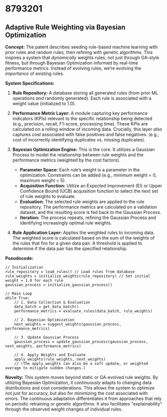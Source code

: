 # 8793201

## Adaptive Rule Weighting via Bayesian Optimization

**Concept:** The patent describes seeding rule-based machine learning with prior rules and random rules, then refining with genetic algorithms. This inspires a system that *dynamically* weights rules, not just through GA-style fitness, but through Bayesian Optimization informed by real-time performance metrics.  Instead of evolving rules, we’re evolving the *importance* of existing rules.

**System Specifications:**

1.  **Rule Repository:** A database storing all generated rules (from prior ML operations *and* randomly generated). Each rule is associated with a weight value (initialized to 1.0).

2.  **Performance Metric Layer:** A module capturing key performance indicators (KPIs) relevant to the specific relationship being detected (e.g., precision, recall, F1-score, processing time). These KPIs are calculated on a rolling window of incoming data.  Crucially, this layer *also* captures *cost* associated with false positives and false negatives. (e.g., cost of incorrectly identifying duplicates vs. missing duplicates).

3.  **Bayesian Optimization Engine:**  This is the core. It utilizes a Gaussian Process to model the relationship between rule weights and the performance metrics (weighted by the cost factors).
    *   **Parameter Space:**  Each rule’s weight is a parameter in the optimization.  Constraints can be added (e.g., minimum weight = 0, maximum weight = 5).
    *   **Acquisition Function:**  Utilize an Expected Improvement (EI) or Upper Confidence Bound (UCB) acquisition function to select the next set of rule weights to evaluate.
    *   **Evaluation:** The selected rule weights are applied to the rule repository.  The performance metrics are calculated on a validation dataset, and the resulting score is fed back to the Gaussian Process.
    *   **Iteration:** The process repeats, refining the Gaussian Process and identifying increasingly optimal rule weights.

4.  **Rule Application Layer:**  Applies the weighted rules to incoming data.  The weighted score is calculated based on the sum of the weights of the rules that fire for a given data pair.  A threshold is applied to determine if the data pair has the specified relationship.

**Pseudocode:**

```
// Initialization
rule_repository = load_rules() // Load rules from database
rule_weights = initialize_weights(rule_repository) // Set initial weight = 1.0 for each rule
gaussian_process = initialize_gaussian_process()

// Main Loop
while True:
    // 1. Data Collection & Evaluation
    data_batch = get_data_batch()
    performance_metrics = evaluate_rules(data_batch, rule_weights)

    // 2. Bayesian Optimization
    next_weights = suggest_weights(gaussian_process, performance_metrics)

    // 3. Update Gaussian Process
    gaussian_process = update_gaussian_process(gaussian_process, next_weights, performance_metrics)

    // 4. Apply Weights and Evaluate
    apply_weights(rule_weights, next_weights)
    // (The apply_weights can also be a soft update, or weighted average to mitigate sudden changes.)
```

**Novelty:** This system moves beyond static or GA-evolved rule weights. By utilizing Bayesian Optimization, it *continuously* adapts to changing data distributions and cost considerations. This allows the system to optimize not just for accuracy, but also for minimizing the cost associated with errors. The continuous adaptation differentiates it from approaches that rely on periodic retraining or genetic algorithms.  It also facilitates "explainability" through the observed weight changes of individual rules.